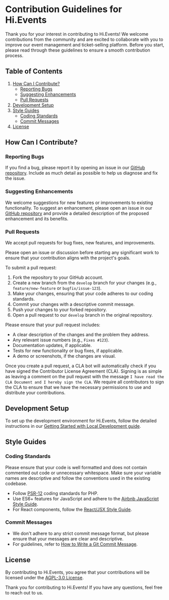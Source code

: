 # Contribution Guidelines for Hi.Events

Thank you for your interest in contributing to Hi.Events! We welcome contributions from the community and are excited
to collaborate with you to improve our event management and ticket-selling platform. Before you start, please read through
these guidelines to ensure a smooth contribution process.

## Table of Contents

1. [How Can I Contribute?](#how-can-i-contribute)
    - [Reporting Bugs](#reporting-bugs)
    - [Suggesting Enhancements](#suggesting-enhancements)
    - [Pull Requests](#pull-requests)
2. [Development Setup](#development-setup)
3. [Style Guides](#style-guides)
    - [Coding Standards](#coding-standards)
    - [Commit Messages](#commit-messages)
4. [License](#license)

## How Can I Contribute?

### Reporting Bugs

If you find a bug, please report it by opening an issue in our [GitHub repository](https://github.com/HiEventsDev/hi.events/issues). 
Include as much detail as possible to help us diagnose and fix the issue.

### Suggesting Enhancements

We welcome suggestions for new features or improvements to existing functionality. To suggest an enhancement, 
please open an issue in our [GitHub repository](https://github.com/HiEventsDev/hi.events/issues) and provide a detailed description of the proposed
enhancement and its benefits.

### Pull Requests

We accept pull requests for bug fixes, new features, and improvements. 

Please open an issue or discussion before
starting any significant work to ensure that your contribution aligns with the project's goals.

To submit a pull request:

1. Fork the repository to your GitHub account.
2. Create a new branch from the `develop` branch for your changes (e.g., `feature/new-feature` or `bugfix/issue-123`).
3. Make your changes, ensuring that your code adheres to our coding standards.
4. Commit your changes with a descriptive commit message.
5. Push your changes to your forked repository.
6. Open a pull request to our `develop` branch in the original repository.

Please ensure that your pull request includes:

- A clear description of the changes and the problem they address.
- Any relevant issue numbers (e.g., `Fixes #123`).
- Documentation updates, if applicable.
- Tests for new functionality or bug fixes, if applicable.
- A demo or screenshots, if the changes are visual.

Once you create a pull request, a CLA bot will automatically check if you have signed the Contributor License Agreement (CLA). 
Signing is as simple as leaving a comment on the pull request with the message `I have read the CLA Document and I hereby sign the CLA`.
We require all contributors to sign the CLA to ensure that we have the necessary permissions to use and distribute your contributions.

## Development Setup

To set up the development environment for Hi.Events, follow the detailed instructions in our [Getting Started with Local Development guide](https://hi.events/docs/getting-started/local-development).

## Style Guides

### Coding Standards

Please ensure that your code is well formatted and does not contain commented out code or unnecessary whitespace. Make
sure your variable names are descriptive and follow the conventions used in the existing codebase.

- Follow [PSR-12](https://www.php-fig.org/psr/psr-12/) coding standards for PHP.
- Use ES6+ features for JavaScript and adhere to the [Airbnb JavaScript Style Guide](https://github.com/airbnb/javascript).
- For React components, follow the [React/JSX Style Guide](https://github.com/airbnb/javascript/tree/master/react).

### Commit Messages

- We don't adhere to any strict commit message format, but please ensure that your messages are clear and descriptive.
- For guidelines, refer to [How to Write a Git Commit Message](https://chris.beams.io/posts/git-commit/).

## License

By contributing to Hi.Events, you agree that your contributions will be licensed under the [AGPL-3.0 License](LICENSE).

Thank you for contributing to Hi.Events! If you have any questions, feel free to reach out to us.